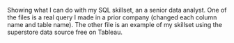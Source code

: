 Showing what I can do with my SQL skillset, an a senior data analyst. 
One of the files is a real query I made in a prior company (changed each column name and table name).
The other file is an example of my skillset using the superstore data source free on Tableau. 
